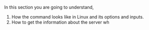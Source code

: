In this section you are going to understand, 

  1. How the command looks like in Linux and its options and inputs.
  2. How to get the information about the server wh